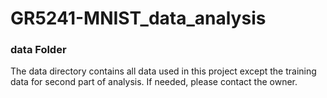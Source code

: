 # GR5241-MNIST_data_analysis

### data Folder

The data directory contains all data used in this project except the training data for second part of analysis. If needed, please contact the owner.
